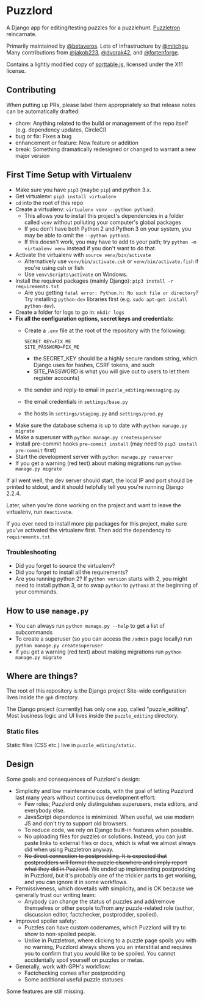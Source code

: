 # Puzzlord

A Django app for editing/testing puzzles for a puzzlehunt. [Puzzletron](https://github.com/mysteryhunt/puzzle-editing/) reincarnate.

Primarily maintained by [@betaveros](https://github.com/betaveros). Lots of infrastructure by [@mitchgu](https://github.com/mitchgu). Many contributions from [@jakob223](https://github.com/jakob223), [@dvorak42](https://github.com/dvorak42), and [@fortenforge](https://github.com/fortenforge).

Contains a lightly modified copy of [sorttable.js](https://kryogenix.org/code/browser/sorttable/), licensed under the X11 license.

## Contributing
When putting up PRs, please label them appropriately so that release notes can be automatically drafted:

- chore: Anything related to the build or management of the repo itself (e.g. dependency updates, CircleCI)
- bug or fix: Fixes a bug
- enhancement or feature: New feature or addition
- break: Something dramatically redesigned or changed to warrant a new major version

## First Time Setup with Virtualenv

- Make sure you have `pip3` (maybe `pip`) and python 3.x.
- Get virtualenv: `pip3 install virtualenv`
- `cd` into the root of this repo
- Create a virtualenv: `virtualenv venv --python python3`.
	- This allows you to install this project's dependencies in a folder called `venv` without polluting your computer's global packages
	- If you don't have both Python 2 and Python 3 on your system, you may be able to omit the `--python python3`.
	- If this doesn't work, you may have to add to your path; try `python -m virtualenv venv` instead if you don't want to do that.
- Activate the virtualenv with `source venv/bin/activate`
	- Alternatively use `venv/bin/activate.csh` or `venv/bin/activate.fish` if you're using csh or fish
	- Use `venv\Scripts\activate` on Windows.
- Install the required packages (mainly Django): `pip3 install -r requirements.txt`
	- Are you getting `fatal error: Python.h: No such file or directory`? Try installing `python-dev` libraries first (e.g. `sudo apt-get install python-dev`).
- Create a folder for logs to go in: `mkdir logs`
- **Fix all the configuration options, secret keys and credentials:**
    - Create a `.env` file at the root of the repository with the following:

        ```
        SECRET_KEY=FIX_ME
        SITE_PASSWORD=FIX_ME
        ```

        - the SECRET_KEY should be a highly secure random string, which Django uses for hashes, CSRF tokens, and such
        - SITE_PASSWORD is what you will give out to users to let them register accounts)
	- the sender and reply-to email in `puzzle_editing/messaging.py`
	- the email credentials in `settings/base.py`
	- the hosts in `settings/staging.py` and `settings/prod.py`
- Make sure the database schema is up to date with `python manage.py migrate`
- Make a superuser with `python manage.py createsuperuser`
- Install pre-commit hooks `pre-commit install` (may need to `pip3 install pre-commit` first)
- Start the development server with `python manage.py runserver`
- If you get a warning (red text) about making migrations run `python manage.py migrate`

If all went well, the dev server should start, the local IP and port should be
printed to stdout, and it should helpfully tell you you're running Django
2.2.4.

Later, when you're done working on the project and want to leave the virtualenv,
run `deactivate`.

If you ever need to install more pip packages for this project, make sure you've
activated the virtualenv first. Then add the dependency to `requirements.txt`.

### Troubleshooting
 - Did you forget to source the virtualenv?
 - Did you forget to install all the requirements?
 - Are you running python 2? If `python version` starts with 2, you might need to install python 3, or to swap `python` to `python3` at the beginning of your commands.

## How to use `manage.py`

 - You can always run `python manage.py --help` to get a list of subcommands
 - To create a superuser (so you can access the `/admin` page locally) run `python manage.py createsuperuser`
 - If you get a warning (red text) about making migrations run `python manage.py migrate`

## Where are things?

The root of this repository is the Django project
Site-wide configuration lives inside the `gph` directory.

The Django project (currently) has only one app, called "puzzle_editing". Most
business logic and UI lives inside the `puzzle_editing` directory.

### Static files

Static files (CSS etc.) live in `puzzle_editing/static`.

## Design

Some goals and consequences of Puzzlord's design:

- Simplicity and low maintenance costs, with the goal of letting Puzzlord last many years without continuous development effort:
    - Few roles; Puzzlord only distinguishes superusers, meta editors, and everybody else.
    - JavaScript dependence is minimized. When useful, we use modern JS and don't try to support old browsers.
    - To reduce code, we rely on Django built-in features when possible.
    - No uploading files for puzzles or solutions. Instead, you can just paste links to external files or docs, which is what we almost always did when using Puzzletron anyway.
    - ~~No direct connection to postprodding. It is expected that postprodders will format the puzzle elsewhere and simply report what they did in Puzzlord.~~ We ended up implementing postprodding in Puzzlord, but it's probably one of the trickier parts to get working, and you can ignore it in some workflows.
- Permissiveness, which dovetails with simplicity, and is OK because we generally trust our writing team:
    - Anybody can change the status of puzzles and add/remove themselves or other people to/from any puzzle-related role (author, discussion editor, factchecker, postprodder, spoiled).
- Improved spoiler safety:
    - Puzzles can have custom codenames, which Puzzlord will try to show to non-spoiled people.
    - Unlike in Puzzletron, where clicking to a puzzle page spoils you with no warning, Puzzlord always shows you an interstitial and requires you to confirm that you would like to be spoiled. You cannot accidentally spoil yourself on puzzles or metas.
- Generally, work with GPH's workflow:
    - Factchecking comes after postprodding
    - Some additional useful puzzle statuses

Some features are still missing.
